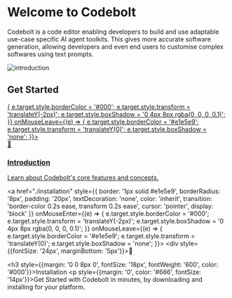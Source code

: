 # Welcome to Codebolt

Codebolt is a code editor enabling developers to build and use adaptable use-case specific AI agent toolkits. This gives more accurate software generation, allowing developers and even end users to customise complex softwares using text prompts.


![introduction](/application/introduction.png)


## Get Started



<div style={{
  display: 'grid',
  gridTemplateColumns: 'repeat(2, 1fr)',
  gap: '20px',
  margin: '20px 0'
}}>
  <a href="#" style={{
    border: '1px solid #e1e5e9',
    borderRadius: '8px',
    padding: '20px',
    textDecoration: 'none',
    color: 'inherit',
    transition: 'border-color 0.2s ease, transform 0.2s ease',
    cursor: 'pointer',
    display: 'block'
  }}
  onMouseEnter={(e) => {
    e.target.style.borderColor = '#000';
    e.target.style.transform = 'translateY(-2px)';
    e.target.style.boxShadow = '0 4px 8px rgba(0, 0, 0, 0.1)';
  }}
  onMouseLeave={(e) => {
    e.target.style.borderColor = '#e1e5e9';
    e.target.style.transform = 'translateY(0)';
    e.target.style.boxShadow = 'none';
  }}>
    <div style={{fontSize: '24px', marginBottom: '5px'}}>📄</div>
    <h3 style={{margin: '0 0 8px 0', fontSize: '18px', fontWeight: '600', color: '#000'}}>Introduction</h3>
    <p style={{margin: '0', color: '#666', fontSize: '14px'}}>Learn about Codebolt's core features and concepts.</p>
  </a>
  
  <a href="./installation" style={{
    border: '1px solid #e1e5e9',
    borderRadius: '8px',
    padding: '20px',
    textDecoration: 'none',
    color: 'inherit',
    transition: 'border-color 0.2s ease, transform 0.2s ease',
    cursor: 'pointer',
    display: 'block'
  }}
  onMouseEnter={(e) => {
    e.target.style.borderColor = '#000';
    e.target.style.transform = 'translateY(-2px)';
    e.target.style.boxShadow = '0 4px 8px rgba(0, 0, 0, 0.1)';
  }}
  onMouseLeave={(e) => {
    e.target.style.borderColor = '#e1e5e9';
    e.target.style.transform = 'translateY(0)';
    e.target.style.boxShadow = 'none';
  }}>
    <div style={{fontSize: '24px', marginBottom: '5px'}}>💾</div>
    <h3 style={{margin: '0 0 8px 0', fontSize: '18px', fontWeight: '600', color: '#000'}}>Installation</h3>
    <p style={{margin: '0', color: '#666', fontSize: '14px'}}>Get Started with Codebolt in minutes, by downloading and installing for your platform.</p>
  </a>
</div>



